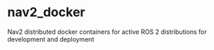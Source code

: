 # nav2_docker
Nav2 distributed docker containers for active ROS 2 distributions for development and deployment
